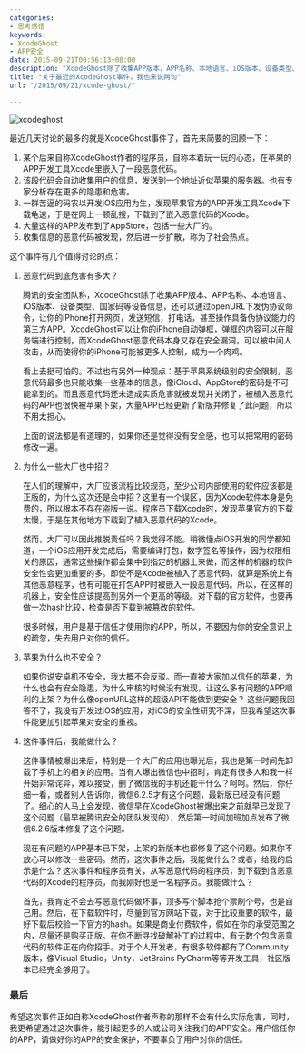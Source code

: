 ```yaml
---
categories:
- 思考感悟
keywords:
- XcodeGhost
- APP安全
date: 2015-09-21T00:56:13+08:00
description: "XcodeGhost除了收集APP版本、APP名称、本地语言、iOS版本、设备类型、国家码等设备信息，还可以通过openURL下发伪协议命令，让你的iPhone打开网页，发送短信，打电话，甚至操作具备伪协议能力的第三方APP。XcodeGhost可以让你的iPhone自动弹框，弹框的内容可以在服务端进行控制，而XcodeGhost恶意代码本身又存在安全漏洞，可以被中间人攻击，从而使得你的iPhone可能被更多人控制，成为一个肉鸡。"
title: "关于最近的XcodeGhost事件，我也来说两句"
url: "/2015/09/21/xcode-ghost/"

---
```


![xcodeghost](images/xcodeghost.jpg)

<!--more-->

最近几天讨论的最多的就是XcodeGhost事件了，首先来简要的回顾一下：

 1. 某个后来自称XcodeGhost作者的程序员，自称本着玩一玩的心态，在苹果的APP开发工具Xcode里嵌入了一段恶意代码。
 1. 该段代码会自动收集用户的信息，发送到一个地址近似苹果的服务器。也有专家分析存在更多的隐患和危害。
 1. 一群苦逼的码农以开发iOS应用为生，发现苹果官方的APP开发工具Xcode下载龟速，于是在网上一顿乱搜，下载到了嵌入恶意代码的Xcode。
 1. 大量这样的APP发布到了AppStore，包括一些大厂的。
 1. 收集信息的恶意代码被发现，然后进一步扩散，称为了社会热点。

这个事件有几个值得讨论的点：

 1. 恶意代码到底危害有多大？

    腾讯的安全团队称，XcodeGhost除了收集APP版本、APP名称、本地语言、iOS版本、设备类型、国家码等设备信息，还可以通过openURL下发伪协议命令，让你的iPhone打开网页，发送短信，打电话，甚至操作具备伪协议能力的第三方APP。XcodeGhost可以让你的iPhone自动弹框，弹框的内容可以在服务端进行控制，而XcodeGhost恶意代码本身又存在安全漏洞，可以被中间人攻击，从而使得你的iPhone可能被更多人控制，成为一个肉鸡。

    看上去挺可怕的。不过也有另外一种观点：基于苹果系统级别的安全限制，恶意代码最多也只能收集一些基本的信息，像iCloud、AppStore的密码是不可能拿到的。而且恶意代码还未造成实质危害就被发现并关闭了，被植入恶意代码的APP也很快被苹果下架，大量APP已经更新了新版并修复了此问题，所以不用太担心。

    上面的说法都是有道理的，如果你还是觉得没有安全感，也可以把常用的密码修改一遍。

 1. 为什么一些大厂也中招？

    在人们的理解中，大厂应该流程比较规范，至少公司内部使用的软件应该都是正版的，为什么这次还是会中招？这里有一个误区，因为Xcode软件本身是免费的，所以根本不存在盗版一说。程序员下载Xcode时，发现苹果官方的下载太慢，于是在其他地方下载到了植入恶意代码的Xcode。

    然而，大厂可以因此推脱责任吗？我觉得不能。稍微懂点iOS开发的同学都知道，一个iOS应用开发完成后，需要编译打包，数字签名等操作，因为权限相关的原因，通常这些操作都会集中到指定的机器上来做，而这样的机器的软件安全性会更加重要的多。即使不是Xcode被植入了恶意代码，就算是系统上有其他恶意程序，也有可能在打包APP时被嵌入一段恶意代码。所以，在这样的机器上，安全性应该提高到另外一个更高的等级。对下载的官方软件，也要再做一次hash比较，检查是否下载到被篡改的软件。

    很多时候，用户是基于信任才使用你的APP，所以，不要因为你的安全意识上的疏忽，失去用户对你的信任。

 1. 苹果为什么也不安全？

    如果你说安卓机不安全，我大概不会反驳。而一直被大家加以信任的苹果，为什么也会有安全隐患，为什么审核的时候没有发现，让这么多有问题的APP顺利的上架？为什么像openURL这样的超级API不能做到更安全？ 这些问题我回答不了，我没有开发过iOS的应用，对iOS的安全性研究不深，但我希望这次事件能更加引起苹果对安全的重视。

 1. 这件事件后，我能做什么？

    这件事情被爆出来后，特别是一个大厂的应用也曝光后，我也是第一时间先卸载了手机上的相关的应用。当有人爆出微信也中招时，肯定有很多人和我一样开始非常诧异，难以接受，删了微信我的手机还能干什么？呵呵。然后，你仔细一看，或者别人告诉你，微信6.2.5才有这个问题，最新版已经没有问题了。细心的人马上会发现，微信早在XcodeGhost被爆出来之前就早已发现了这个问题（最早被腾讯安全的团队发现的），然后第一时间加班加点发布了微信6.2.6版本修复了这个问题。

    现在有问题的APP基本已下架，上架的新版本也都修复了这个问题。如果你不放心可以修改一些密码。然而，这次事件之后，我能做什么？或者，给我的启示是什么？这次事件和程序员有关，从写恶意代码的程序员，到下载到含恶意代码的Xcode的程序员，而我刚好也是一名程序员。我能做什么？

    首先，我肯定不会去写恶意代码做坏事，顶多写个脚本抢个票刷个号，也是自己用。然后，在下载软件时，尽量到官方网站下载，对于比较重要的软件，最好下载后校验一下官方的hash。如果是商业付费软件，假如在你的承受范围之内，尽量还是购买正版。在你不断寻找破解补丁的过程中，有无数个包含恶意代码的软件正在向你招手。对于个人开发者，有很多软件都有了Community版本，像Visual Studio，Unity，JetBrains PyCharm等等开发工具，社区版本已经完全够用了。

### 最后

希望这次事件正如自称XcodeGhost作者声称的那样不会有什么实际危害，同时，我更希望通过这次事件，能引起更多的人或公司关注我们的APP安全。用户信任你的APP，请做好你的APP的安全保护，不要辜负了用户对你的信任。

